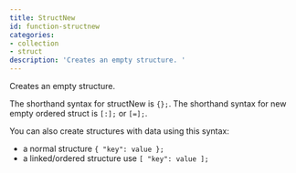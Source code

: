 ```yaml
---
title: StructNew
id: function-structnew
categories:
- collection
- struct
description: 'Creates an empty structure. '
---
```


Creates an empty structure. 

The shorthand syntax for structNew is ``` {}; ```. 
The shorthand syntax for new empty ordered struct is ``` [:]; ``` or ``` [=]; ```. 

You can also create structures with data using this syntax: 

- a normal structure ``` { "key": value }; ```
- a linked/ordered structure use ``` [ "key": value ]; ```
